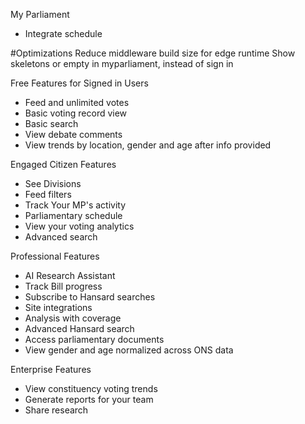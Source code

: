 My Parliament
- Integrate schedule

#Optimizations
Reduce middleware build size for edge runtime
Show skeletons or empty in myparliament, instead of sign in

Free Features for Signed in Users
- Feed and unlimited votes
- Basic voting record view
- Basic search
- View debate comments
- View trends by location, gender and age after info provided

Engaged Citizen Features
- See Divisions
- Feed filters
- Track Your MP's activity
- Parliamentary schedule
- View your voting analytics
- Advanced search

Professional Features
- AI Research Assistant
- Track Bill progress
- Subscribe to Hansard searches
- Site integrations
- Analysis with coverage
- Advanced Hansard search
- Access parliamentary documents
- View gender and age normalized across ONS data

Enterprise Features
- View constituency voting trends
- Generate reports for your team
- Share research